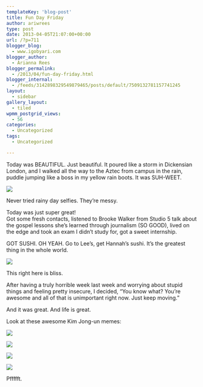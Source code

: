 ```yaml
---
templateKey: 'blog-post'
title: Fun Day Friday
author: ariwrees
type: post
date: 2013-04-05T21:07:00+00:00
url: /?p=711
blogger_blog:
  - www.igobyari.com
blogger_author:
  - Arianna Rees
blogger_permalink:
  - /2013/04/fun-day-friday.html
blogger_internal:
  - /feeds/3142898329549879465/posts/default/7509132781157741245
layout:
  - sidebar
gallery_layout:
  - tiled
wpmm_postgrid_views:
  - 56
categories:
  - Uncategorized
tags:
  - Uncategorized

---
```

Today was BEAUTIFUL. Just beautiful. It poured like a storm in Dickensian London, and I walked all the way to the Aztec from campus in the rain, puddle jumping like a boss in my yellow rain boots. It was SUH-WEET.

[![](https://www.igobyari.com/wp-content/uploads/2013/04/rainstorm.jpg)](https://www.igobyari.com/wp-content/uploads/2013/04/rainstorm-1.jpg)

Never tried rainy day selfies. They’re messy.

Today was just super great!  
Got some fresh contacts, listened to Brooke Walker from Studio 5 talk about the gospel lessons she’s learned through journalism (SO GOOD), lived on the edge and took an exam I didn’t study for, got a sweet internship. 

GOT SUSHI. OH YEAH. Go to Lee’s, get Hannah’s sushi. It’s the greatest thing in the whole world. 

[![](https://www.igobyari.com/wp-content/uploads/2013/04/sushi.jpg)](https://www.igobyari.com/wp-content/uploads/2013/04/sushi-1.jpg)

This right here is bliss.

After having a truly horrible week last week and worrying about stupid things and feeling pretty insecure, I decided, “You know what? You’re awesome and all of that is unimportant right now. Just keep moving.”

And it was great. And life is great.

Look at these awesome Kim Jong-un memes:

[![](https://www.igobyari.com/wp-content/uploads/2013/04/images8.jpg)](https://www.igobyari.com/wp-content/uploads/2013/04/images8.jpg)

[![](https://www.igobyari.com/wp-content/uploads/2013/04/35j6ve.jpg)](https://www.igobyari.com/wp-content/uploads/2013/04/35j6ve.jpg)

[![](https://www.igobyari.com/wp-content/uploads/2013/04/870.jpg)](https://www.igobyari.com/wp-content/uploads/2013/04/870-1.jpg)

[![](https://www.igobyari.com/wp-content/uploads/2013/04/images9.jpg)](https://www.igobyari.com/wp-content/uploads/2013/04/images9.jpg)

Pffffft.